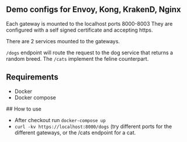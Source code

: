 ## Demo configs for Envoy, Kong, KrakenD, Nginx

Each gateway is mounted to the localhost ports 8000-8003
They are configured with a self signed certificate and accepting https.

There are 2 services mounted to the gateways.

`/dogs` endpoint will route the request to the dog service that returns a random breed. The `/cats` implement the feline counterpart.

## Requirements

- Docker
- Docker compose

## How to use
- After checkout run `docker-compose up`
- `curl -kv https://localhost:8000/dogs` (try different ports for the different gateways, or the /cats endpoint for a cat.
